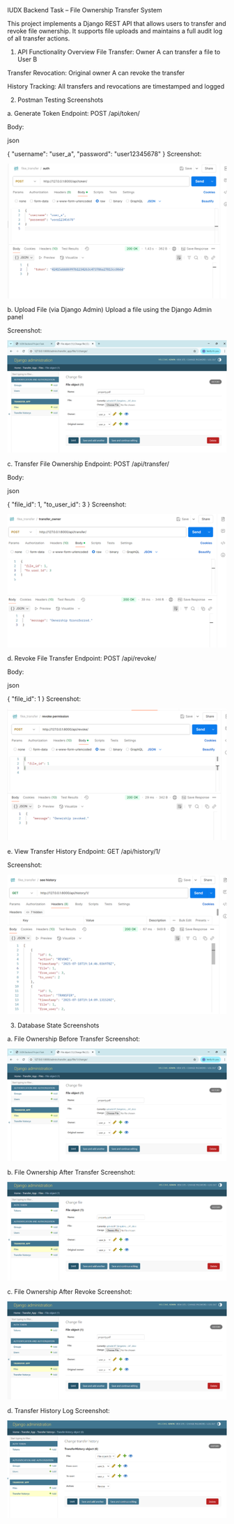 IUDX Backend Task – File Ownership Transfer System

This project implements a Django REST API that allows users to transfer and revoke file ownership. It supports file uploads and maintains a full audit log of all transfer actions.

1. API Functionality Overview
File Transfer: Owner A can transfer a file to User B

Transfer Revocation: Original owner A can revoke the transfer

History Tracking: All transfers and revocations are timestamped and logged


2. Postman Testing Screenshots


a. Generate Token
Endpoint: POST /api/token/

Body:

json

{
  "username": "user_a",
  "password": "user12345678"
}
Screenshot: 

![alt text](<Screenshot 2025-07-19 002726.png>)

b. Upload File (via Django Admin)
Upload a file using the Django Admin panel

Screenshot: 

![alt text](<Screenshot 2025-07-19 001700.png>)

c. Transfer File Ownership
Endpoint: POST /api/transfer/

Body:

json

{
  "file_id": 1,
  "to_user_id": 3
}
Screenshot:

![alt text](<Screenshot 2025-07-19 004438.png>)

d. Revoke File Transfer
Endpoint: POST /api/revoke/

Body:

json

{
  "file_id": 1
}
Screenshot:

![alt text](<Screenshot 2025-07-19 003920.png>)

e. View Transfer History
Endpoint: GET /api/history/1/

Screenshot: 

![alt text](<Screenshot 2025-07-19 004918.png>)

3. Database State Screenshots


a. File Ownership Before Transfer
Screenshot: 

![alt text](<Screenshot 2025-07-19 001700-1.png>)

b. File Ownership After Transfer
Screenshot: 

![alt text](<Screenshot 2025-07-19 004425.png>)

c. File Ownership After Revoke
Screenshot:

![alt text](<Screenshot 2025-07-19 004501.png>)

d. Transfer History Log
Screenshot: 

![alt text](<Screenshot 2025-07-19 004518.png>)
